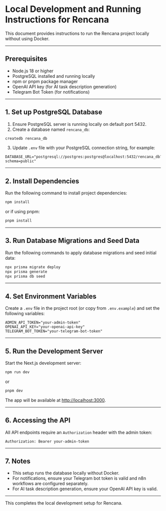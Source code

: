 # Local Development and Running Instructions for Rencana

This document provides instructions to run the Rencana project locally without using Docker.

---

## Prerequisites

- Node.js 18 or higher
- PostgreSQL installed and running locally
- npm or pnpm package manager
- OpenAI API key (for AI task description generation)
- Telegram Bot Token (for notifications)

---

## 1. Set up PostgreSQL Database

1. Ensure PostgreSQL server is running locally on default port 5432.
2. Create a database named `rencana_db`:

```bash
createdb rencana_db
```

3. Update `.env` file with your PostgreSQL connection string, for example:

```
DATABASE_URL="postgresql://postgres:postgres@localhost:5432/rencana_db?schema=public"
```

---

## 2. Install Dependencies

Run the following command to install project dependencies:

```bash
npm install
```

or if using pnpm:

```bash
pnpm install
```

---

## 3. Run Database Migrations and Seed Data

Run the following commands to apply database migrations and seed initial data:

```bash
npx prisma migrate deploy
npx prisma generate
npx prisma db seed
```

---

## 4. Set Environment Variables

Create a `.env` file in the project root (or copy from `.env.example`) and set the following variables:

```
ADMIN_API_TOKEN="your-admin-token"
OPENAI_API_KEY="your-openai-api-key"
TELEGRAM_BOT_TOKEN="your-telegram-bot-token"
```

---

## 5. Run the Development Server

Start the Next.js development server:

```bash
npm run dev
```

or

```bash
pnpm dev
```

The app will be available at [http://localhost:3000](http://localhost:3000).

---

## 6. Accessing the API

All API endpoints require an `Authorization` header with the admin token:

```
Authorization: Bearer your-admin-token
```

---

## 7. Notes

- This setup runs the database locally without Docker.
- For notifications, ensure your Telegram bot token is valid and n8n workflows are configured separately.
- For AI task description generation, ensure your OpenAI API key is valid.

---

This completes the local development setup for Rencana.